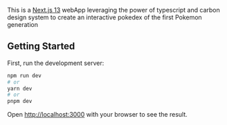This is a [Next.js 13](https://nextjs.org/) webApp leveraging the power of typescript and carbon design system to create an interactive pokedex of the first Pokemon generation

## Getting Started

First, run the development server:

```bash
npm run dev
# or
yarn dev
# or
pnpm dev
```

Open [http://localhost:3000](http://localhost:3000) with your browser to see the result.

